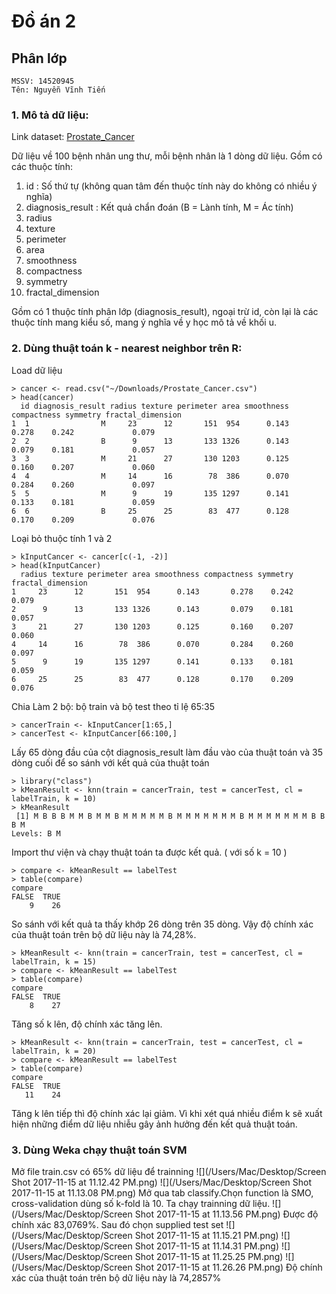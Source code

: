 # Đồ án 2
## Phân lớp
```
MSSV: 14520945
Tên: Nguyễn Vĩnh Tiến
```

### 1. Mô tả dữ liệu:

Link dataset: [Prostate_Cancer](https://discuss.analyticsvidhya.com/uploads/analyticsvidhya/original/1X/e70a1105cd36e53cc13b6075aaa3175d36610d94.csv)


Dữ liệu về 100 bệnh nhân ung thư, mỗi bệnh nhân là 1 dòng dữ liệu. Gồm có các thuộc tính:

1. id : Số thứ tự (không quan tâm đến thuộc tính này do không có nhiều ý nghĩa)
1. diagnosis_result : Kết quả chẩn đoán (B = Lành tính, M = Ác tính)
2. radius 
3. texture 
4. perimeter 
5. area 
6. smoothness 
7. compactness 
8. symmetry 
9. fractal_dimension

Gồm có 1 thuộc tính phân lớp (diagnosis_result), ngoại trừ id, còn lại là các thuộc tính mang kiểu số, mang ý nghĩa về y học mô tả về khối u.

### 2. Dùng thuật toán k -  nearest neighbor trên R:

Load dữ liệu

```
> cancer <- read.csv("~/Downloads/Prostate_Cancer.csv")
> head(cancer)
  id diagnosis_result radius texture perimeter area smoothness compactness symmetry fractal_dimension
1  1                M     23      12       151  954      0.143       0.278    0.242             0.079
2  2                B      9      13       133 1326      0.143       0.079    0.181             0.057
3  3                M     21      27       130 1203      0.125       0.160    0.207             0.060
4  4                M     14      16        78  386      0.070       0.284    0.260             0.097
5  5                M      9      19       135 1297      0.141       0.133    0.181             0.059
6  6                B     25      25        83  477      0.128       0.170    0.209             0.076
```

Loại bỏ thuộc tính 1 và 2

```
> kInputCancer <- cancer[c(-1, -2)]
> head(kInputCancer)
  radius texture perimeter area smoothness compactness symmetry fractal_dimension
1     23      12       151  954      0.143       0.278    0.242             0.079
2      9      13       133 1326      0.143       0.079    0.181             0.057
3     21      27       130 1203      0.125       0.160    0.207             0.060
4     14      16        78  386      0.070       0.284    0.260             0.097
5      9      19       135 1297      0.141       0.133    0.181             0.059
6     25      25        83  477      0.128       0.170    0.209             0.076
```

Chia Làm 2 bộ: bộ train và bộ test theo tỉ lệ 65:35

```
> cancerTrain <- kInputCancer[1:65,]
> cancerTest <- kInputCancer[66:100,] 
```


Lấy 65 dòng đầu của cột diagnosis_result làm đầu vào của thuật toán và 35 dòng cuối để so sánh với kết quả của thuật toán

```
> library("class")
> kMeanResult <- knn(train = cancerTrain, test = cancerTest, cl = labelTrain, k = 10)
> kMeanResult
 [1] M B B B M M B M M B M M M M M B M M M M M M M B M M M M M M M B B B M
Levels: B M
```

Import thư viện và chạy thuật toán ta được kết quả. ( với số k = 10 )

```
> compare <- kMeanResult == labelTest
> table(compare)
compare
FALSE  TRUE 
    9    26 
```

So sánh với kết quả ta thấy khớp 26 dòng trên 35 dòng. Vậy độ chính xác của thuật toán trên bộ dữ liệu này là 74,28%.

```
> kMeanResult <- knn(train = cancerTrain, test = cancerTest, cl = labelTrain, k = 15)
> compare <- kMeanResult == labelTest
> table(compare)
compare
FALSE  TRUE 
    8    27 
```

Tăng số k lên, độ chính xác tăng lên.

```
> kMeanResult <- knn(train = cancerTrain, test = cancerTest, cl = labelTrain, k = 20)
> compare <- kMeanResult == labelTest
> table(compare)
compare
FALSE  TRUE 
   11    24 
```
Tăng k lên tiếp thì độ chính xác lại giảm. Vì khi xét quá nhiều điểm k sẽ xuất hiện những điểm dữ liệu nhiễu gây ảnh hưởng đến kết quả thuật toán.

### 3. Dùng Weka chạy thuật toán SVM
Mở file train.csv có 65% dữ liệu để trainning
![](/Users/Mac/Desktop/Screen Shot 2017-11-15 at 11.12.42 PM.png)
![](/Users/Mac/Desktop/Screen Shot 2017-11-15 at 11.13.08 PM.png)
Mở qua tab classify.Chọn function là SMO, cross-validation dùng số k-fold là 10. Ta chạy trainning dữ liệu.
![](/Users/Mac/Desktop/Screen Shot 2017-11-15 at 11.13.56 PM.png)
Được độ chính xác 83,0769%. Sau đó chọn supplied test set
![](/Users/Mac/Desktop/Screen Shot 2017-11-15 at 11.15.21 PM.png)
![](/Users/Mac/Desktop/Screen Shot 2017-11-15 at 11.14.31 PM.png)
![](/Users/Mac/Desktop/Screen Shot 2017-11-15 at 11.25.25 PM.png)
![](/Users/Mac/Desktop/Screen Shot 2017-11-15 at 11.26.26 PM.png)
Độ chính xác của thuật toán trên bộ dữ liệu này là 74,2857%